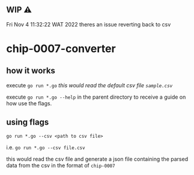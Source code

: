 ## WIP ⚠️

Fri Nov  4 11:32:22 WAT 2022
theres an issue reverting back to csv

# chip-0007-converter

## how it works
execute  `go run *.go`
<i> this would read the default csv file `sample.csv` </i>

<!--### NOTE:-->
<!--<p> if you want to use an external csv, the column header of the csv file should be of the same type as the one provided in the sample </p>-->

<!--i.e.-->
<!--`Series Number,File Name,Description,Gender,UUID`-->


execute 
`go run *.go --help`
in the parent directory to receive a guide on how use the flags.


## using flags
`go run *.go --csv <path to csv file>`

i.e. `go run *.go --csv file.csv`

this would read the csv file and generate a json file containing the parsed data from the csv in the format of `chip-0007`
